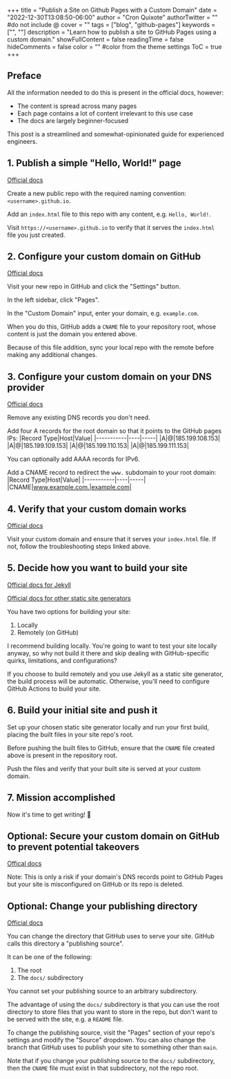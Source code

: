 +++
title = "Publish a Site on Github Pages with a Custom Domain"
date = "2022-12-30T13:08:50-06:00"
author = "Cron Quixote"
authorTwitter = "" #do not include @
cover = ""
tags = ["blog", "github-pages"]
keywords = ["", ""]
description = "Learn how to publish a site to GitHub Pages using a custom domain."
showFullContent = false
readingTime = false
hideComments = false
color = "" #color from the theme settings
ToC = true
+++

## Preface
All the information needed to do this is present in the official docs, however:
- The content is spread across many pages
- Each page contains a lot of content irrelevant to this use case
- The docs are largely beginner-focused

This post is a streamlined and somewhat-opinionated guide for experienced engineers.

## 1. Publish a simple "Hello, World!" page
[Official docs](https://pages.github.com/)

Create a new public repo with the required naming convention: `<username>.github.io`.

Add an `index.html` file to this repo with any content, e.g. `Hello, World!`.

Visit `https://<username>.github.io` to verify that it serves the `index.html` file you just created.

## 2. Configure your custom domain on GitHub
[Official docs](https://docs.github.com/en/pages/configuring-a-custom-domain-for-your-github-pages-site/managing-a-custom-domain-for-your-github-pages-site#configuring-an-apex-domain)

Visit your new repo in GitHub and click the "Settings" button.

In the left sidebar, click "Pages".

In the "Custom Domain" input, enter your domain, e.g. `example.com`.

When you do this, GitHub adds a `CNAME` file to your repository root, whose content is just the domain you entered above.

Because of this file addition, sync your local repo with the remote before making any additional changes.

## 3. Configure your custom domain on your DNS provider
[Official docs](https://docs.github.com/en/pages/configuring-a-custom-domain-for-your-github-pages-site/managing-a-custom-domain-for-your-github-pages-site#configuring-an-apex-domain)

Remove any existing DNS records you don't need.

Add four A records for the root domain so that it points to the GitHub pages IPs:
|Record Type|Host|Value|
|-----------|----|-----|
|A|@|185.199.108.153|
|A|@|185.199.109.153|
|A|@|185.199.110.153|
|A|@|185.199.111.153|

You can optionally add AAAA records for IPv6.

Add a CNAME record to redirect the `www.` subdomain to your root domain:
|Record Type|Host|Value|
|-----------|----|-----|
|CNAME|www.example.com.|example.com|

## 4. Verify that your custom domain works
[Official docs](https://docs.github.com/en/pages/configuring-a-custom-domain-for-your-github-pages-site/troubleshooting-custom-domains-and-github-pages)

Visit your custom domain and ensure that it serves your `index.html` file. If not, follow the troubleshooting steps linked above.

## 5. Decide how you want to build your site
[Official docs for Jekyll](https://docs.github.com/en/pages/setting-up-a-github-pages-site-with-jekyll/about-github-pages-and-jekyll)

[Official docs for other static site generators](https://docs.github.com/en/pages/getting-started-with-github-pages/about-github-pages#static-site-generators)

You have two options for building your site:
1. Locally
2. Remotely (on GitHub)

I recommend building locally. You're going to want to test your site locally anyway, so why not build it there and skip dealing with GitHub-specific quirks, limitations, and configurations?

If you choose to build remotely and you use Jekyll as a static site generator, the build process will be automatic. Otherwise, you'll need to configure GitHub Actions to build your site.
## 6. Build your initial site and push it
Set up your chosen static site generator locally and run your first build, placing the built files in your site repo's root.

Before pushing the built files to GitHub, ensure that the `CNAME` file created above is present in the repository root.

Push the files and verify that your built site is served at your custom domain.

## 7. Mission accomplished
Now it's time to get writing! 🎉

## Optional: Secure your custom domain on GitHub to prevent potential takeovers
[Offical docs](https://docs.github.com/en/pages/configuring-a-custom-domain-for-your-github-pages-site/verifying-your-custom-domain-for-github-pages)

Note: This is only a risk if your domain's DNS records point to GitHub Pages but your site is misconfigured on GitHub or its repo is deleted.

## Optional: Change your publishing directory
[Official docs](https://docs.github.com/en/pages/getting-started-with-github-pages/configuring-a-publishing-source-for-your-github-pages-site)

You can change the directory that GitHub uses to serve your site. GitHub calls this directory a "publishing source".

It can be one of the following:
1. The root
2. The `docs/` subdirectory

You cannot set your publishing source to an arbitrary subdirectory.

The advantage of using the `docs/` subdirectory is that you can use the root directory to store files that you want to store in the repo, but don't want to be served with the site, e.g. a `README` file.

To change the publishing source, visit the "Pages" section of your repo's settings and modify the "Source" dropdown. You can also change the branch that GitHub uses to publish your site to something other than `main`.

Note that if you change your publishing source to the `docs/` subdirectory, then the `CNAME` file must exist in that subdirectory, not the repo root.

